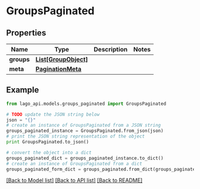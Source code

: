 # GroupsPaginated


## Properties

Name | Type | Description | Notes
------------ | ------------- | ------------- | -------------
**groups** | [**List[GroupObject]**](GroupObject.md) |  | 
**meta** | [**PaginationMeta**](PaginationMeta.md) |  | 

## Example

```python
from lago_api.models.groups_paginated import GroupsPaginated

# TODO update the JSON string below
json = "{}"
# create an instance of GroupsPaginated from a JSON string
groups_paginated_instance = GroupsPaginated.from_json(json)
# print the JSON string representation of the object
print GroupsPaginated.to_json()

# convert the object into a dict
groups_paginated_dict = groups_paginated_instance.to_dict()
# create an instance of GroupsPaginated from a dict
groups_paginated_form_dict = groups_paginated.from_dict(groups_paginated_dict)
```
[[Back to Model list]](../README.md#documentation-for-models) [[Back to API list]](../README.md#documentation-for-api-endpoints) [[Back to README]](../README.md)


